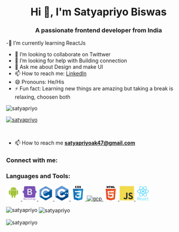 




<h1 align="center">Hi 👋, I'm Satyapriyo Biswas</h1>
<h3 align="center">A passionate frontend developer from India</h3>

-🌱 I’m currently learning ReactJs
- 👯 I’m looking to collaborate on Twittwer
- 🤔 I’m looking for help with  Building connection
- 💬 Ask me about Design and make UI
- 📫 How to reach me: [LinkedIn](https://www.linkedin.com/in/satyapriyo-biswas-b88073225/)
- 😄 Pronouns: He/His
- ⚡ Fun fact: Learning new things are amazing but taking a break is relaxing, choosen both

<p align="left"> <img src="https://komarev.com/ghpvc/?username=satyapriyo&label=Profile%20views&color=0e75b6&style=flat" alt="satyapriyo" /> </p>

<p align="left"> <a href="https://github.com/ryo-ma/github-profile-trophy"><img src="https://github-profile-trophy.vercel.app/?username=satyapriyo" alt="satyapriyo" /></a> </p>

<p align="left"> <a href="https://twitter.com/" target="blank"><img src="https://img.shields.io/twitter/follow/?logo=twitter&style=for-the-badge" alt="" /></a> </p>

- 📫 How to reach me **satyapriyoak47@gmail.com**

<h3 align="left">Connect with me:</h3>
<p align="left">
</p>

<h3 align="left">Languages and Tools:</h3>
<p align="left"> <a href="https://developer.android.com" target="_blank" rel="noreferrer"> <img src="https://raw.githubusercontent.com/devicons/devicon/master/icons/android/android-original-wordmark.svg" alt="android" width="40" height="40"/> </a> <a href="https://getbootstrap.com" target="_blank" rel="noreferrer"> <img src="https://raw.githubusercontent.com/devicons/devicon/master/icons/bootstrap/bootstrap-plain-wordmark.svg" alt="bootstrap" width="40" height="40"/> </a> <a href="https://www.cprogramming.com/" target="_blank" rel="noreferrer"> <img src="https://raw.githubusercontent.com/devicons/devicon/master/icons/c/c-original.svg" alt="c" width="40" height="40"/> </a> <a href="https://www.w3schools.com/cpp/" target="_blank" rel="noreferrer"> <img src="https://raw.githubusercontent.com/devicons/devicon/master/icons/cplusplus/cplusplus-original.svg" alt="cplusplus" width="40" height="40"/> </a> <a href="https://www.w3schools.com/css/" target="_blank" rel="noreferrer"> <img src="https://raw.githubusercontent.com/devicons/devicon/master/icons/css3/css3-original-wordmark.svg" alt="css3" width="40" height="40"/> </a> <a href="https://cloud.google.com" target="_blank" rel="noreferrer"> <img src="https://www.vectorlogo.zone/logos/google_cloud/google_cloud-icon.svg" alt="gcp" width="40" height="40"/> </a> <a href="https://www.w3.org/html/" target="_blank" rel="noreferrer"> <img src="https://raw.githubusercontent.com/devicons/devicon/master/icons/html5/html5-original-wordmark.svg" alt="html5" width="40" height="40"/> </a> <a href="https://developer.mozilla.org/en-US/docs/Web/JavaScript" target="_blank" rel="noreferrer"> <img src="https://raw.githubusercontent.com/devicons/devicon/master/icons/javascript/javascript-original.svg" alt="javascript" width="40" height="40"/> </a> <a href="https://reactjs.org/" target="_blank" rel="noreferrer"> <img src="https://raw.githubusercontent.com/devicons/devicon/master/icons/react/react-original-wordmark.svg" alt="react" width="40" height="40"/> </a> </p>

<p><img align="left" src="https://github-readme-stats.vercel.app/api/top-langs?username=satyapriyo&show_icons=true&locale=en&layout=compact" alt="satyapriyo" /></p>

<p>&nbsp;<img align="center" src="https://github-readme-stats.vercel.app/api?username=satyapriyo&show_icons=true&locale=en" alt="satyapriyo" /></p>

<p><img align="center" src="https://github-readme-streak-stats.herokuapp.com/?user=satyapriyo&" alt="satyapriyo" /></p>
